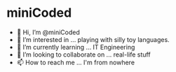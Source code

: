 # miniCoded
- 👋 Hi, I’m @miniCoded
- 👀 I’m interested in ... playing with silly toy languages.
- 🌱 I’m currently learning ... IT Engineering
- 💞️ I’m looking to collaborate on ... real-life stuff
- 📫 How to reach me ... I'm from nowhere

<!---
miniCoded/miniCoded is a ✨ special ✨ repository because its `README.md` (this file) appears on your GitHub profile.
You can click the Preview link to take a look at your changes.
--->
